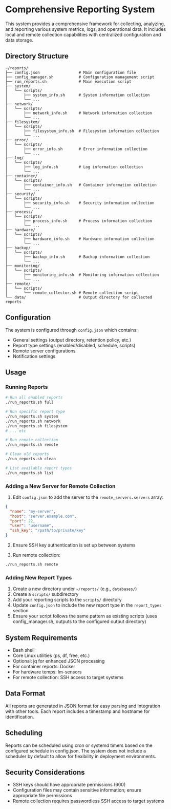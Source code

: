 # Comprehensive Reporting System

This system provides a comprehensive framework for collecting, analyzing, and reporting various system metrics, logs, and operational data. It includes local and remote collection capabilities with centralized configuration and data storage.

## Directory Structure

```
~/reports/
├── config.json                 # Main configuration file
├── config_manager.sh           # Configuration management script
├── run_reports.sh              # Main execution script
├── system/
│   └── scripts/
│       ├── system_info.sh      # System information collection
│       └── ...
├── network/
│   └── scripts/
│       ├── network_info.sh     # Network information collection
│       └── ...
├── filesystem/
│   └── scripts/
│       ├── filesystem_info.sh  # Filesystem information collection
│       └── ...
├── error/
│   └── scripts/
│       ├── error_info.sh       # Error information collection
│       └── ...
├── log/
│   └── scripts/
│       ├── log_info.sh         # Log information collection
│       └── ...
├── container/
│   └── scripts/
│       ├── container_info.sh   # Container information collection
│       └── ...
├── security/
│   └── scripts/
│       ├── security_info.sh    # Security information collection
│       └── ...
├── process/
│   └── scripts/
│       ├── process_info.sh     # Process information collection
│       └── ...
├── hardware/
│   └── scripts/
│       ├── hardware_info.sh    # Hardware information collection
│       └── ...
├── backup/
│   └── scripts/
│       ├── backup_info.sh      # Backup information collection
│       └── ...
├── monitoring/
│   └── scripts/
│       ├── monitoring_info.sh  # Monitoring information collection
│       └── ...
├── remote/
│   └── scripts/
│       └── remote_collector.sh # Remote collection script
└── data/                       # Output directory for collected reports
```

## Configuration

The system is configured through `config.json` which contains:

- General settings (output directory, retention policy, etc.)
- Report type settings (enabled/disabled, schedule, scripts)
- Remote server configurations
- Notification settings

## Usage

### Running Reports

```bash
# Run all enabled reports
./run_reports.sh full

# Run specific report type
./run_reports.sh system
./run_reports.sh network
./run_reports.sh filesystem
# ... etc

# Run remote collection
./run_reports.sh remote

# Clean old reports
./run_reports.sh clean

# List available report types
./run_reports.sh list
```

### Adding a New Server for Remote Collection

1. Edit `config.json` to add the server to the `remote_servers.servers` array:

```json
{
  "name": "my-server",
  "host": "server.example.com",
  "port": 22,
  "user": "username",
  "ssh_key": "/path/to/private/key"
}
```

2. Ensure SSH key authentication is set up between systems

3. Run remote collection:
```bash
./run_reports.sh remote
```

### Adding New Report Types

1. Create a new directory under `~/reports/` (e.g., `databases/`)
2. Create a `scripts/` subdirectory
3. Add your reporting scripts to the `scripts/` directory
4. Update `config.json` to include the new report type in the `report_types` section
5. Ensure your script follows the same pattern as existing scripts (uses config_manager.sh, outputs to the configured output directory)

## System Requirements

- Bash shell
- Core Linux utilities (ps, df, free, etc.)
- Optional: jq for enhanced JSON processing
- For container reports: Docker
- For hardware temps: lm-sensors
- For remote collection: SSH access to target systems

## Data Format

All reports are generated in JSON format for easy parsing and integration with other tools. Each report includes a timestamp and hostname for identification.

## Scheduling

Reports can be scheduled using cron or systemd timers based on the configured schedule in config.json. The system does not include a scheduler by default to allow for flexibility in deployment environments.

## Security Considerations

- SSH keys should have appropriate permissions (600)
- Configuration files may contain sensitive information; ensure appropriate file permissions
- Remote collection requires passwordless SSH access to target systems